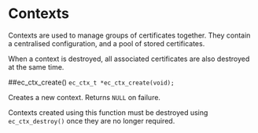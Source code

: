 # Contexts
Contexts are used to manage groups of certificates together. They contain a centralised configuration, and a pool of stored certificates.

When a context is destroyed, all associated certificates are also destroyed at the same time.

##ec_ctx_create()
`ec_ctx_t *ec_ctx_create(void);`

Creates a new context. Returns `NULL` on failure.

Contexts created using this function must be destroyed using `ec_ctx_destroy()` once they are no longer required.